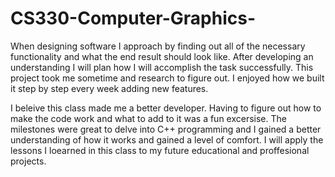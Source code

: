 # CS330-Computer-Graphics-

  When designing software I approach by finding out all of the necessary functionality and what the end result should look like. After developing an understanding I will plan how I will accomplish the task successfully. This project took me sometime and research to figure out. I enjoyed how we built it step by step every week adding new features. 
  
  I beleive this class made me a better developer. Having to figure out how to make the code work and what to add to it was a fun excersise. The milestones were great to delve into C++ programming and I gained a better understanding of how it works and gained a level of comfort. I will apply the lessons I loearned in this class to my future educational and proffesional projects. 
